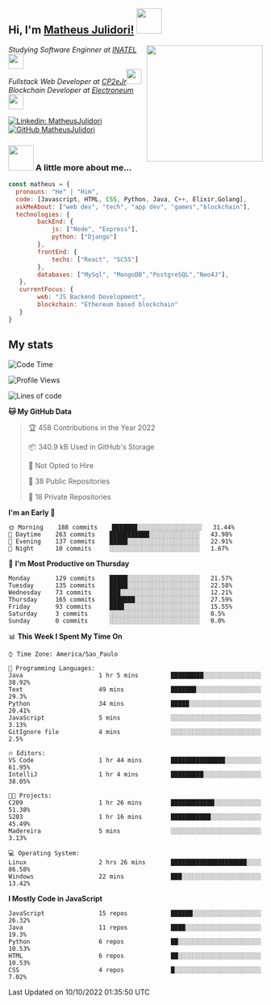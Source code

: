 <h2> Hi, I'm <a href="https://matheusjulidori.github.io" target="_blank">Matheus Julidori!</a> <img src="https://media.giphy.com/media/12oufCB0MyZ1Go/giphy.gif" width="50"></h2>
<img align='right' src="https://media.giphy.com/media/3oKIPnAiaMCws8nOsE/giphy.gif" width="230" height="auto">
<p><em>Studying Software Enginner at <a href="http://www.inatel.br" target="_blank">INATEL</a><img src="https://media.giphy.com/media/fYSnHlufseco8Fh93Z/giphy.gif" width="30"></br>
  Fullstack Web Developer at <a href="http://www.cp2ejr.com.br" target="_blank">CP2eJr</a><img src="https://media.giphy.com/media/WUlplcMpOCEmTGBtBW/giphy.gif" width="30"></br>
  Blockchain Developer at <a href="https://www.electroneum.com" target="_blank">Electroneum</a><img src="https://media.giphy.com/media/WUlplcMpOCEmTGBtBW/giphy.gif" width="30"> 
</em></p>

[![Linkedin: MatheusJulidori](https://img.shields.io/badge/-MatheusJulidori-blue?style=flat-square&logo=Linkedin&logoColor=white&link=https://www.linkedin.com/in/MatheusJulidori/)](https://www.linkedin.com/in/MatheusJulidori/)
[![GitHub MatheusJulidori](https://img.shields.io/github/followers/matheusjulidori?label=follow&style=social)](https://github.com/MatheusJulidori)


### <img src="https://media.giphy.com/media/VgCDAzcKvsR6OM0uWg/giphy.gif" width="50"> A little more about me...  

```javascript
const matheus = {
  pronouns: "He" | "Him",
  code: [Javascript, HTML, CSS, Python, Java, C++, Elixir,Golang],
  askMeAbout: ["web dev", "tech", "app dev", "games","blockchain"],
  technologies: {
        backEnd: {
            js: ["Node", "Express"],
            python: ["Django"]
        },
        frontEnd: {
            techs: ["React", "SCSS"]
        },
        databases: ["MySql", "MongoDB","PostgreSQL","Neo4J"],
   },
   currentFocus: {
        web: "JS Backend Development",
        blockchain: "Ethereum based blockchain"
   }
}
```
<h2>My stats</h2>

<!--START_SECTION:waka-->
![Code Time](http://img.shields.io/badge/Code%20Time-218%20hrs%2015%20mins-blue)

![Profile Views](http://img.shields.io/badge/Profile%20Views-0-blue)

![Lines of code](https://img.shields.io/badge/From%20Hello%20World%20I%27ve%20Written-667%20Thousand%20lines%20of%20code-blue)

**🐱 My GitHub Data** 

> 🏆 458 Contributions in the Year 2022
 > 
> 📦 340.9 kB Used in GitHub's Storage 
 > 
> 🚫 Not Opted to Hire
 > 
> 📜 38 Public Repositories 
 > 
> 🔑 18 Private Repositories  
 > 
**I'm an Early 🐤** 

```text
🌞 Morning    188 commits    ███████░░░░░░░░░░░░░░░░░░   31.44% 
🌆 Daytime    263 commits    ███████████░░░░░░░░░░░░░░   43.98% 
🌃 Evening    137 commits    █████░░░░░░░░░░░░░░░░░░░░   22.91% 
🌙 Night      10 commits     ░░░░░░░░░░░░░░░░░░░░░░░░░   1.67%

```
📅 **I'm Most Productive on Thursday** 

```text
Monday       129 commits    █████░░░░░░░░░░░░░░░░░░░░   21.57% 
Tuesday      135 commits    █████░░░░░░░░░░░░░░░░░░░░   22.58% 
Wednesday    73 commits     ███░░░░░░░░░░░░░░░░░░░░░░   12.21% 
Thursday     165 commits    ███████░░░░░░░░░░░░░░░░░░   27.59% 
Friday       93 commits     ████░░░░░░░░░░░░░░░░░░░░░   15.55% 
Saturday     3 commits      ░░░░░░░░░░░░░░░░░░░░░░░░░   0.5% 
Sunday       0 commits      ░░░░░░░░░░░░░░░░░░░░░░░░░   0.0%

```


📊 **This Week I Spent My Time On** 

```text
⌚︎ Time Zone: America/Sao_Paulo

💬 Programming Languages: 
Java                     1 hr 5 mins         █████████░░░░░░░░░░░░░░░░   38.92% 
Text                     49 mins             ███████░░░░░░░░░░░░░░░░░░   29.3% 
Python                   34 mins             █████░░░░░░░░░░░░░░░░░░░░   20.41% 
JavaScript               5 mins              ░░░░░░░░░░░░░░░░░░░░░░░░░   3.13% 
GitIgnore file           4 mins              ░░░░░░░░░░░░░░░░░░░░░░░░░   2.5%

🔥 Editors: 
VS Code                  1 hr 44 mins        ███████████████░░░░░░░░░░   61.95% 
IntelliJ                 1 hr 4 mins         █████████░░░░░░░░░░░░░░░░   38.05%

🐱‍💻 Projects: 
C209                     1 hr 26 mins        ████████████░░░░░░░░░░░░░   51.38% 
S203                     1 hr 16 mins        ███████████░░░░░░░░░░░░░░   45.49% 
Madereira                5 mins              ░░░░░░░░░░░░░░░░░░░░░░░░░   3.13%

💻 Operating System: 
Linux                    2 hrs 26 mins       █████████████████████░░░░   86.58% 
Windows                  22 mins             ███░░░░░░░░░░░░░░░░░░░░░░   13.42%

```

**I Mostly Code in JavaScript** 

```text
JavaScript               15 repos            ██████░░░░░░░░░░░░░░░░░░░   26.32% 
Java                     11 repos            ████░░░░░░░░░░░░░░░░░░░░░   19.3% 
Python                   6 repos             ██░░░░░░░░░░░░░░░░░░░░░░░   10.53% 
HTML                     6 repos             ██░░░░░░░░░░░░░░░░░░░░░░░   10.53% 
CSS                      4 repos             █░░░░░░░░░░░░░░░░░░░░░░░░   7.02%

```



 Last Updated on 10/10/2022 01:35:50 UTC
<!--END_SECTION:waka-->
